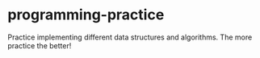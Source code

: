 # programming-practice
Practice implementing different data structures and algorithms. The more practice the better!
